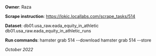 **Owner**: Raza
 
**Scrape instruction**: https://lokic.locallabs.com/scrape_tasks/514

**Dataset**: db01.usa_raw.eada_equity_in_athletic
             db01.usa_raw.eada_equity_in_athletic_runs

**Run commands**: hamster grab 514 --download
                  hamster grab 514 --store

_October 2022_

